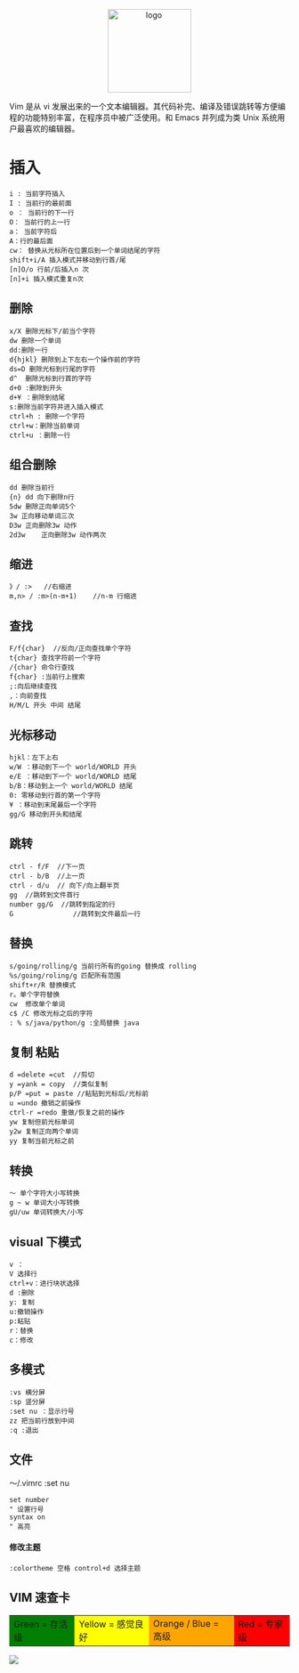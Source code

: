 <div align="center">

  <img src="./advance/img/vim01.png" width="150" alt="logo" align="center">
</div>

Vim 是从 vi 发展出来的一个文本编辑器。其代码补完、编译及错误跳转等方便编程的功能特别丰富，在程序员中被广泛使用。和 Emacs 并列成为类 Unix 系统用户最喜欢的编辑器。

# 插入

```shell
i : 当前字符插入
I : 当前行的最前面
o ： 当前行的下一行
O： 当前行的上一行
a： 当前字符后
A：行的最后面
cw： 替换从光标所在位置后到一个单词结尾的字符
shift+i/A 插入模式并移动到行首/尾
[n]O/o 行前/后插入n 次
[n]+i 插入模式重复n次
```

## 删除

```shell
x/X 删除光标下/前当个字符
dw 删除一个单词
dd:删除一行
d{hjkl} 删除到上下左右一个操作前的字符
ds=D 删除光标到行尾的字符
d^  删除光标到行首的字符
d+0 :删除到开头
d+¥ ：删除到结尾
s:删除当前字符并进入插入模式
ctrl+h : 删除一个字符
ctrl+w：删除当前单词
ctrl+u ：删除一行
```

## 组合删除

```shell
dd 删除当前行
{n} dd 向下删除n行
5dw 删除正向单词5个
3w 正向移动单词三次
D3w 正向删除3w 动作
2d3w    正向删除3w 动作两次
```

## 缩进

```shell
》/ :>   //右缩进
m,n> / :m>(n-m+1)    //n-m 行缩进
```

## 查找

```shell
F/f{char}  //反向/正向查找单个字符
t{char} 查找字符前一个字符
/{char} 命令行查找
f{char} :当前行上搜索
;:向后继续查找
,：向前查找
H/M/L 开头 中间 结尾
```

## 光标移动

```
hjkl：左下上右
w/W ：移动到下一个 world/WORLD 开头
e/E ：移动到下一个 world/WORLD 结尾
b/B：移动到上一个 world/WORLD 结尾
0: 零移动到行首的第一个字符
¥ ：移动到末尾最后一个字符
gg/G 移动到开头和结尾
```

## 跳转

```shell
ctrl - f/F  //下一页
ctrl - b/B  //上一页
ctrl - d/u  // 向下/向上翻半页
gg  //跳转到文件首行
number gg/G  //跳转到指定的行
G               //跳转到文件最后一行
```

## 替换

```shell
s/going/rolling/g 当前行所有的going 替换成 rolling
%s/going/roling/g 匹配所有范围
shift+r/R 替换模式
r。单个字符替换
cw  修改单个单词
c$ /C 修改光标之后的字符
: % s/java/python/g :全局替换 java
```

## 复制 粘贴

```shell
d =delete =cut  //剪切
y =yank = copy  //类似复制
p/P =put = paste //粘贴到光标后/光标前
u =undo 撤销之前操作
ctrl-r =redo 重做/恢复之前的操作
yw 复制但前光标单词
y2w 复制正向两个单词
yy 复制当前光标之前
```

## 转换

```shell
～ 单个字符大小写转换
g ~ w 单词大小写转换
gU/uw 单词转换大/小写
```

## visual 下模式

```shell
v ：
V 选择行
ctrl+v：进行块状选择
d :删除
y: 复制
u:撤销操作
p:粘贴
r：替换
c：修改
```

## 多模式

```shell
:vs 横分屏
:sp 竖分屏
:set nu ：显示行号
zz 把当前行放到中间
:q :退出
```

## 文件

～/.vimrc
:set nu

```shell
set number
" 设置行号
syntax on
" 高亮
```

#### 修改主题

```shell
:colortheme 空格 control+d 选择主题
```

<!--
查询
使用/ 或者 ? 进行向前或者反向搜索
使用 n/N 跳转到下一个或者上一个匹配
使用 \*或者 # 进行单词的向前和向后匹配

easy-motion:插件 xs
宏
 -->

## VIM 速查卡

<table><tr><td bgcolor=Green>Green = 存活级</td>
<td bgcolor=Yellow>Yellow = 感觉良好</td>
<td bgcolor=Orange>Orange / Blue = 高级</td>
<td bgcolor=Red>Red = 专家级</td></tr></table>

![](./img/vim02.png)
